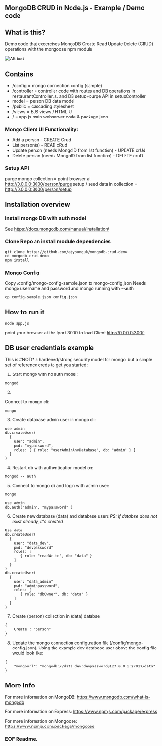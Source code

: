 ## MongoDB CRUD in Node.js - Example / Demo code

## What is this?
Demo code that excercises MongoDB Create Read Update Delete (CRUD) operations with the mongoose npm module

![Alt text](/screenshots/mongo_read.png?raw=true)

## Contains
- /config = mongo connection config (sample)
- /controller = controller code with routes and DB operations in restaurantController.js. and DB setup+purge API in setupController
- model = person DB data model
- /public = cascading stylesheet 
- /views = EJS views / HTML UI
- / = app.js main webserver code & package.json 

### Mongo Client UI Functionality:
- Add a person - CREATE Crud
- List person(s) - READ cRud
- Update person (needs MongoID from list function) - UPDATE crUd
- Delete person (needs MongoID from list function) - DELETE cruD

### Setup API
purge mongo collection = point browser at http://0.0.0.0:3000/person/purge
setup / seed data in collection = http://0.0.0.0:3000/person/setup



## Installation overview

### Install mongo DB with auth model
See https://docs.mongodb.com/manual/installation/


### Clone Repo an install module dependencies
```
git clone https://github.com/ajyounguk/mongodb-crud-demo
cd mongodb-crud-demo
npm install
```

### Mongo Config
Copy /config/mongo-config-sample.json to mongo-config.json
Needs mongo username and password and mongo running with --auth
```
cp config-sample.json config.json
```


## How to run it
```
node app.js
```

point your browser at the lport 3000 to load Client
http://0.0.0.0:3000


## DB user credentials example
This is #NOTt* a hardened/strong security model for mongo, but a simple set of reference creds to get you started:


1. Start mongo with no auth model:
```
mongod
```

2. 
Connect to mongo cli:
```
mongo
```

3. Create database admin user in mongo cli:
```
use admin
db.createUser(
  {
    user: "admin",
    pwd: "mypassword",
    roles: [ { role: "userAdminAnyDatabase", db: "admin" } ]
  }
)
```

4. Restart db with authentication model on:
```
Mongod -- auth
```

5. Connect to mongo cli and login with admin user:
```
mongo

use admin
db.auth("admin", "mypassword" )
```

6. Create new database (data) and database users 
*PS: if databse does not exist already, it's created*

```
Use data
db.createUser(
  {
    user: "data_dev",
    pwd: "devpassword",
    roles: [
       { role: "readWrite", db: "data" }
    ]
  }
)
db.createUser(
  {
    user: "data_admin",
    pwd: "adminpassword",
    roles: [
       { role: "dbOwner", db: "data" }
    ]
  }
)
```


7. Create (person) collection in (data) databse
```
{
	Create : "person"
}
```

8. Update the mongo connection configuration file (/config/mongo-config.json). Using the example dev database user above the config file would look like:
```
{
    "mongourl": "mongodb://data_dev:devpassword@127.0.0.1:27017/data"
}
```


## More Info
For more information on MongoDB:
https://www.mongodb.com/what-is-mongodb

For more information on Express:
https://www.npmjs.com/package/express

For more information on Mongoose:
https://www.npmjs.com/package/mongoose



### EOF Readme.
